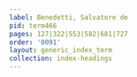 ```yaml
---
label: Benedetti, Salvatore de
pid: term466
pages: 127|322|553|582|681|727
order: '0091'
layout: generic_index_term
collection: index-headings
---
```

